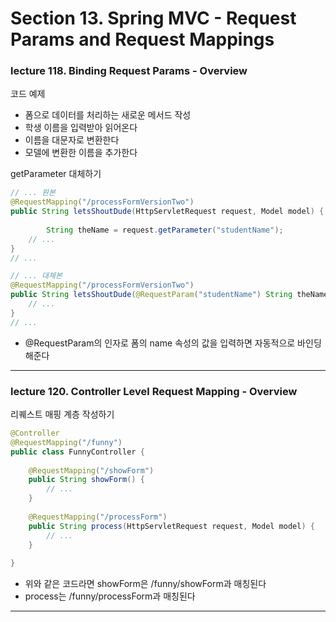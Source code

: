 # Section 13. Spring MVC - Request Params and Request Mappings

### lecture 118. Binding Request Params - Overview

코드 예제
* 폼으로 데이터를 처리하는 새로운 메서드 작성
* 학생 이름을 입력받아 읽어온다
* 이름을 대문자로 변환한다
* 모델에 변환한 이름을 추가한다

getParameter 대체하기
```java
// ... 원본
@RequestMapping("/processFormVersionTwo")
public String letsShoutDude(HttpServletRequest request, Model model) {
		
		String theName = request.getParameter("studentName");
    // ...
}
// ...

// ... 대체본
@RequestMapping("/processFormVersionTwo")
public String letsShoutDude(@RequestParam("studentName") String theName, Model model) {
    // ...
}
// ...
```
* @RequestParam의 인자로 폼의 name 속성의 값을 입력하면 자동적으로 바인딩해준다

---

### lecture 120. Controller Level Request Mapping - Overview

리퀘스트 매핑 계층 작성하기
```java
@Controller
@RequestMapping("/funny")
public class FunnyController {
		
	@RequestMapping("/showForm")
	public String showForm() {
		// ...
	}
		
	@RequestMapping("/processForm")
	public String process(HttpServletRequest request, Model model) {
		// ... 
	}
	
}
```
* 위와 같은 코드라면 showForm은 /funny/showForm과 매칭된다
* process는 /funny/processForm과 매칭된다

---